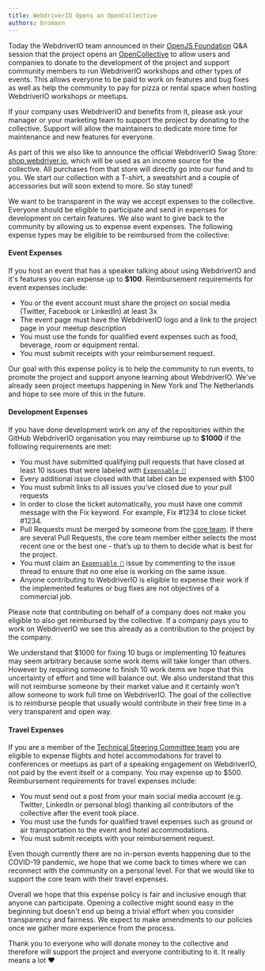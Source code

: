 ```yaml
---
title: WebdriverIO Opens an OpenCollective
authors: bromann
---
```


Today the WebdriverIO team announced in their [OpenJS Foundation](https://openjsf.org/) Q&A session that the project opens an [OpenCollective](https://opencollective.com/webdriverio) to allow users and companies to donate to the development of the project and support community members to run WebdriverIO workshops and other types of events. This allows everyone to be paid to work on features and bug fixes as well as help the community to pay for pizza or rental space when hosting WebdriverIO workshops or meetups.

<!-- truncate -->

If your company uses WebdriverIO and benefits from it, please ask your manager or your marketing team to support the project by donating to the collective. Support will allow the maintainers to dedicate more time for maintenance and new features for everyone.

As part of this we also like to announce the official WebdriverIO Swag Store: [shop.webdriver.io](http://shop.webdriver.io), which will be used as an income source for the collective. All purchases from that store will directly go into our fund and to you. We start our collection with a T-shirt, a sweatshirt and a couple of accessories but will soon extend to more. So stay tuned!

We want to be transparent in the way we accept expenses to the collective. Everyone should be eligible to participate and send in expenses for development on certain features. We also want to give back to the community by allowing us to expense event expenses. The following expense types may be eligible to be reimbursed from the collective:

#### Event Expenses

If you host an event that has a speaker talking about using WebdriverIO and it's features you can expense up to __$100__. Reimbursement requirements for event expenses include:

- You or the event account must share the project on social media (Twitter, Facebook or LinkedIn) at least 3x
- The event page must have the WebdriverIO logo and a link to the project page in your meetup description
- You must use the funds for qualified event expenses such as food, beverage, room or equipment rental.
- You must submit receipts with your reimbursement request.

Our goal with this expense policy is to help the community to run events, to promote the project and support anyone learning about WebdriverIO. We've already seen project meetups happening in New York and The Netherlands and hope to see more of this in the future.

#### Development Expenses

If you have done development work on any of the repositories within the GitHub WebdriverIO organisation you may reimburse up to __$1000__ if the following requirements are met:

- You must have submitted qualifying pull requests that have closed at least 10 issues that were labeled with [`Expensable 💸`](https://github.com/webdriverio/webdriverio/labels/Expensable%20%F0%9F%92%B8)
- Every additional issue closed with that label can be expensed with $100
- You must submit links to all issues you’ve closed due to your pull requests
- In order to close the ticket automatically, you must have one commit message with the Fix keyword. For example, Fix #1234 to close ticket #1234.
- Pull Requests must be merged by someone from the [core team](https://github.com/webdriverio/webdriverio/blob/main/AUTHORS.md#tsc-technical-steering-committee). If there are several Pull Requests, the core team member either selects the most recent one or the best one - that’s up to them to decide what is best for the project.
- You must claim an [`Expensable 💸`](https://github.com/webdriverio/webdriverio/labels/Expensable%20%F0%9F%92%B8) issue by commenting to the issue thread to ensure that no one else is working on the same issue.
- Anyone contributing to WebdriverIO is eligible to expense their work if the implemented features or bug fixes are not objectives of a commercial job.

Please note that contributing on behalf of a company does not make you eligible to also get reimbursed by the collective. If a company pays you to work on WebdriverIO we see this already as a contribution to the project by the company.

We understand that $1000 for fixing 10 bugs or implementing 10 features may seem arbitrary because some work items will take longer than others. However by requiring someone to finish 10 work items we hope that this uncertainty of effort and time will balance out. We also understand that this will not reimburse someone by their market value and it certainly won't allow someone to work full time on WebdriverIO. The goal of the collective is to reimburse people that usually would contribute in their free time in a very transparent and open way.

#### Travel Expenses

If you are a member of the [Technical Steering Committee team](https://github.com/webdriverio/webdriverio/blob/main/AUTHORS.md#tsc-technical-steering-committee) you are eligible to expense flights and hotel accommodations for travel to conferences or meetups as part of a speaking engagement on WebdriverIO, not paid by the event itself or a company. You may expense up to $500. Reimbursement requirements for travel expenses include:

- You must send out a post from your main social media account (e.g. Twitter, LinkedIn or personal blog) thanking all contributors of the collective after the event took place.
- You must use the funds for qualified travel expenses such as ground or air transportation to the event and hotel accommodations.
- You must submit receipts with your reimbursement request.

Even though currently there are no in-person events happening due to the COVID-19 pandemic, we hope that we come back to times where we can reconnect with the community on a personal level. For that we would like to support the core team with their travel expenses.

Overall we hope that this expense policy is fair and inclusive enough that anyone can participate. Opening a collective might sound easy in the beginning but doesn't end up being a trivial effort when you consider transparency and fairness. We expect to make amendments to our policies once we gather more experience from the process.

Thank you to everyone who will donate money to the collective and therefore will support the project and everyone contributing to it. It really means a lot ❤️

